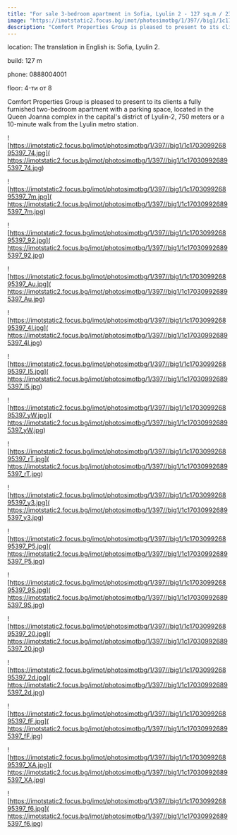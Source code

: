 ```yaml
---
title: "For sale 3-bedroom apartment in Sofia, Lyulin 2 - 127 sq.m / 230000 EUR :: imot.bg Ad"
image: "https://imotstatic2.focus.bg/imot/photosimotbg/1/397//big1/1c170309926895397_Ns.jpg"
description: "Comfort Properties Group is pleased to present to its clients a fully furnished two-bedroom apartment with a parking space, located in the Queen Joanna complex in the capital's district of Lyulin-2, 750 meters or a 10-minute walk from the Lyulin metro station."
---
```


location: The translation in English is: Sofia, Lyulin 2.

build: 127 m

phone: 0888004001

floor: 4-ти от 8

Comfort Properties Group is pleased to present to its clients a fully furnished two-bedroom apartment with a parking space, located in the Queen Joanna complex in the capital's district of Lyulin-2, 750 meters or a 10-minute walk from the Lyulin metro station.


![https://imotstatic2.focus.bg/imot/photosimotbg/1/397//big1/1c170309926895397_74.jpg]( https://imotstatic2.focus.bg/imot/photosimotbg/1/397//big1/1c170309926895397_74.jpg)


![https://imotstatic2.focus.bg/imot/photosimotbg/1/397//big1/1c170309926895397_7m.jpg]( https://imotstatic2.focus.bg/imot/photosimotbg/1/397//big1/1c170309926895397_7m.jpg)


![https://imotstatic2.focus.bg/imot/photosimotbg/1/397//big1/1c170309926895397_92.jpg]( https://imotstatic2.focus.bg/imot/photosimotbg/1/397//big1/1c170309926895397_92.jpg)


![https://imotstatic2.focus.bg/imot/photosimotbg/1/397//big1/1c170309926895397_Au.jpg]( https://imotstatic2.focus.bg/imot/photosimotbg/1/397//big1/1c170309926895397_Au.jpg)


![https://imotstatic2.focus.bg/imot/photosimotbg/1/397//big1/1c170309926895397_4l.jpg]( https://imotstatic2.focus.bg/imot/photosimotbg/1/397//big1/1c170309926895397_4l.jpg)


![https://imotstatic2.focus.bg/imot/photosimotbg/1/397//big1/1c170309926895397_I5.jpg]( https://imotstatic2.focus.bg/imot/photosimotbg/1/397//big1/1c170309926895397_I5.jpg)


![https://imotstatic2.focus.bg/imot/photosimotbg/1/397//big1/1c170309926895397_yW.jpg]( https://imotstatic2.focus.bg/imot/photosimotbg/1/397//big1/1c170309926895397_yW.jpg)


![https://imotstatic2.focus.bg/imot/photosimotbg/1/397//big1/1c170309926895397_rT.jpg]( https://imotstatic2.focus.bg/imot/photosimotbg/1/397//big1/1c170309926895397_rT.jpg)


![https://imotstatic2.focus.bg/imot/photosimotbg/1/397//big1/1c170309926895397_y3.jpg]( https://imotstatic2.focus.bg/imot/photosimotbg/1/397//big1/1c170309926895397_y3.jpg)


![https://imotstatic2.focus.bg/imot/photosimotbg/1/397//big1/1c170309926895397_P5.jpg]( https://imotstatic2.focus.bg/imot/photosimotbg/1/397//big1/1c170309926895397_P5.jpg)


![https://imotstatic2.focus.bg/imot/photosimotbg/1/397//big1/1c170309926895397_9S.jpg]( https://imotstatic2.focus.bg/imot/photosimotbg/1/397//big1/1c170309926895397_9S.jpg)


![https://imotstatic2.focus.bg/imot/photosimotbg/1/397//big1/1c170309926895397_20.jpg]( https://imotstatic2.focus.bg/imot/photosimotbg/1/397//big1/1c170309926895397_20.jpg)


![https://imotstatic2.focus.bg/imot/photosimotbg/1/397//big1/1c170309926895397_2d.jpg]( https://imotstatic2.focus.bg/imot/photosimotbg/1/397//big1/1c170309926895397_2d.jpg)


![https://imotstatic2.focus.bg/imot/photosimotbg/1/397//big1/1c170309926895397_fF.jpg]( https://imotstatic2.focus.bg/imot/photosimotbg/1/397//big1/1c170309926895397_fF.jpg)


![https://imotstatic2.focus.bg/imot/photosimotbg/1/397//big1/1c170309926895397_XA.jpg]( https://imotstatic2.focus.bg/imot/photosimotbg/1/397//big1/1c170309926895397_XA.jpg)


![https://imotstatic2.focus.bg/imot/photosimotbg/1/397//big1/1c170309926895397_f6.jpg]( https://imotstatic2.focus.bg/imot/photosimotbg/1/397//big1/1c170309926895397_f6.jpg)


